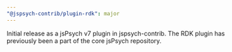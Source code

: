 ```yaml
---
"@jspsych-contrib/plugin-rdk": major
---
```


Initial release as a jsPsych v7 plugin in jspsych-contrib. The RDK plugin has previously been a part of the core jsPsych repository.
